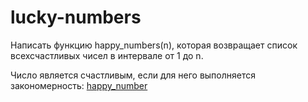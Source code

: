 # lucky-numbers

Написать функцию happy_numbers(n), которая возвращает список всехсчастливых чисел в интервале от 1 до n.

Число является счастливым, если для него выполняется закономерность:
[happy_number](https://ru.wikipedia.org/wiki/%D0%A1%D1%87%D0%B0%D1%81%D1%82%D0%BB%D0%B8%D0%B2%D0%BE%D0%B5_%D1%87%D0%B8%D1%81%D0%BB%D0%BE_(happy_number))
